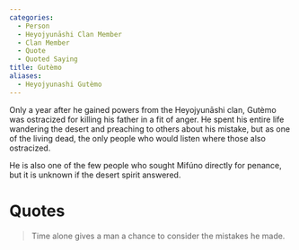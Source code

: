 ```yaml
---
categories:
  - Person
  - Heyojyunāshi Clan Member
  - Clan Member
  - Quote
  - Quoted Saying
title: Gutèmo
aliases:
  - Heyojyunashi Gutèmo
---
```


Only a year after he gained powers from the Heyojyunāshi clan, Gutèmo was ostracized for killing his father in a fit of anger. He spent his entire life wandering the desert and preaching to others about his mistake, but as one of the living dead, the only people who would listen where those also ostracized.

He is also one of the few people who sought Mifúno directly for penance, but it is unknown if the desert spirit answered.

# Quotes

> Time alone gives a man a chance to consider the mistakes he made.
